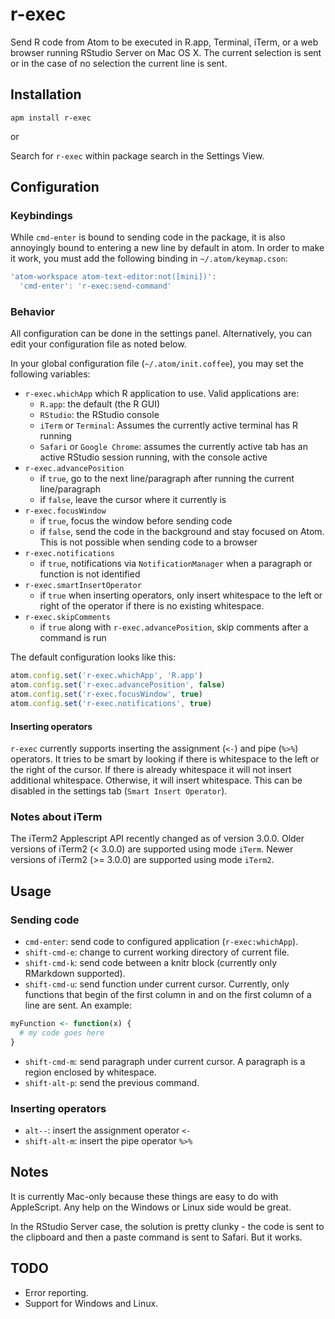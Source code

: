# r-exec

Send R code from Atom to be executed in R.app, Terminal, iTerm, or a web browser running RStudio Server on Mac OS X.  The current selection is sent or in the case of no selection the current line is sent.

## Installation

`apm install r-exec`

or

Search for `r-exec` within package search in the Settings View.

## Configuration

### Keybindings

While `cmd-enter` is bound to sending code in the package, it is also annoyingly bound to entering a new line by default in atom.
In order to make it work, you must add the following binding in `~/.atom/keymap.cson`:

```javascript
'atom-workspace atom-text-editor:not([mini])':
  'cmd-enter': 'r-exec:send-command'
```

### Behavior

All configuration can be done in the settings panel. Alternatively, you can edit your configuration file as noted below.

In your global configuration file (`~/.atom/init.coffee`), you may set the following variables:

- `r-exec.whichApp` which R application to use. Valid applications are:
  - `R.app`: the default (the R GUI)
  - `RStudio`: the RStudio console
  - `iTerm` or `Terminal`: Assumes the currently active terminal has R running
  - `Safari` or `Google Chrome`: assumes the currently active tab has an active RStudio session running, with the console active
- `r-exec.advancePosition`
  - if `true`, go to the next line/paragraph after running the current line/paragraph
  - if `false`, leave the cursor where it currently is
- `r-exec.focusWindow`
  - if `true`, focus the window before sending code
  - if `false`, send the code in the background and stay focused on Atom. This is not possible when sending code to a browser
- `r-exec.notifications`
  - if `true`, notifications via `NotificationManager` when a paragraph or function is not identified
- `r-exec.smartInsertOperator`
  - if `true` when inserting operators, only insert whitespace to the left or right of the operator if there is no existing whitespace.
- `r-exec.skipComments`
  - if `true` along with `r-exec.advancePosition`, skip comments after a command is run

The default configuration looks like this:

```javascript
atom.config.set('r-exec.whichApp', 'R.app')
atom.config.set('r-exec.advancePosition', false)
atom.config.set('r-exec.focusWindow', true)
atom.config.set('r-exec.notifications', true)
```

#### Inserting operators

`r-exec` currently supports inserting the assignment (`<-`) and pipe (`%>%`) operators.
It tries to be smart by looking if there is whitespace to the left or the right of the cursor.
If there is already whitespace it will not insert additional whitespace.
Otherwise, it will insert whitespace.
This can be disabled in the settings tab (`Smart Insert Operator`).

### Notes about iTerm

The iTerm2 Applescript API recently changed as of version 3.0.0.
Older versions of iTerm2 (< 3.0.0) are supported using mode `iTerm`.
Newer versions of iTerm2 (>= 3.0.0) are supported using mode `iTerm2`.

## Usage

### Sending code

- `cmd-enter`: send code to configured application (`r-exec:whichApp`).
- `shift-cmd-e`: change to current working directory of current file.
- `shift-cmd-k`: send code between a knitr block (currently only RMarkdown supported).
- `shift-cmd-u`: send function under current cursor. Currently, only functions that begin of the first column in and on the first column of a line are sent. An example:
```r
myFunction <- function(x) {
  # my code goes here
}
```
- `shift-cmd-m`: send paragraph under current cursor. A paragraph is a region enclosed by whitespace.
- `shift-alt-p`: send the previous command.

### Inserting operators

- `alt--`: insert the assignment operator ` <- `
- `shift-alt-m`: insert the pipe operator ` %>% `

## Notes

It is currently Mac-only because these things are easy to do with AppleScript.  Any help on the Windows or Linux side would be great.

In the RStudio Server case, the solution is pretty clunky - the code is sent to the clipboard and then a paste command is sent to Safari.  But it works.

## TODO

- Error reporting.
- Support for Windows and Linux.
